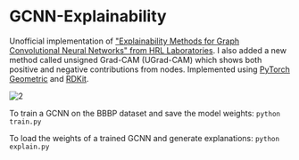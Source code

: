 # GCNN-Explainability
Unofficial implementation of ["Explainability Methods for Graph Convolutional Neural Networks" from HRL Laboratories](http://openaccess.thecvf.com/content_CVPR_2019/papers/Pope_Explainability_Methods_for_Graph_Convolutional_Neural_Networks_CVPR_2019_paper.pdf). I also added a new method called unsigned Grad-CAM (UGrad-CAM) which shows both positive and negative contributions from nodes. Implemented using [PyTorch Geometric](https://github.com/rusty1s/pytorch_geometric) and [RDKit](https://www.rdkit.org).

![2](https://user-images.githubusercontent.com/10405248/70907972-2dcc9280-1fd8-11ea-820a-f4be4521f8be.png)

To train a GCNN on the BBBP dataset and save the model weights: `python train.py`

To load the weights of a trained GCNN and generate explanations: `python explain.py`

